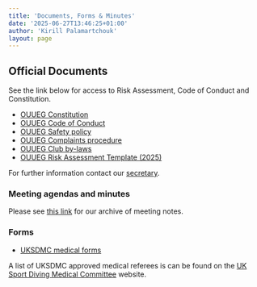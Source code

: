 ```yaml
---
title: 'Documents, Forms & Minutes'
date: '2025-06-27T13:46:25+01:00'
author: 'Kirill Palamartchouk'
layout: page
---
```


## Official Documents

See the link below for access to Risk Assessment, Code of Conduct and Constitution.

- [OUUEG Constitution](https://docs.google.com/document/d/1Qm9C0x9KDEh4ubnpNlfa5JQptAoc0Mi_/view)
- [OUUEG Code of Conduct](https://docs.google.com/document/d/1r71aZ-ylWt4TAuBDNQwaY3bmUPaZKuNh/view)
- [OUUEG Safety policy](https://docs.google.com/document/d/1LvAU9fCTrK50rf9i7GfHyNq0iDghT6jY/view)
- [OUUEG Complaints procedure](https://docs.google.com/document/d/1cPwdnUAfGiLhQqPwlylY8hFdqAyHB1cR/view)
- [OUUEG Club by-laws](https://docs.google.com/document/d/1SdzI9HNtJ7tj7vZvIKUNMmwgRv2-q44j/edit)
- [OUUEG Risk Assessment Template (2025)](https://docs.google.com/document/d/1BZQW3fyfKTMp4z2rt_LoTMjjgfGnLtzq/view)

For further information contact our [secretary](/about/committee).

### Meeting agendas and minutes

Please see [this link](https://drive.google.com/drive/folders/1Y2cWY354BMNhlH-rBQzLKQj_9dCbGHe7) for our archive of meeting notes.

### Forms

- [UKSDMC medical forms](https://www.ukdmc.org/downloads/)

A list of UKSDMC approved medical referees is can be found on the [UK Sport Diving Medical Committee](https://www.uksdmc.co.uk/) website.
